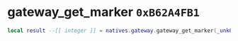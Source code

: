 # gateway_get_marker `0xB62A4FB1`

```lua
local result --[[ integer ]] = natives.gateway.gateway_get_marker(_unk0 --[[ integer ]])
```